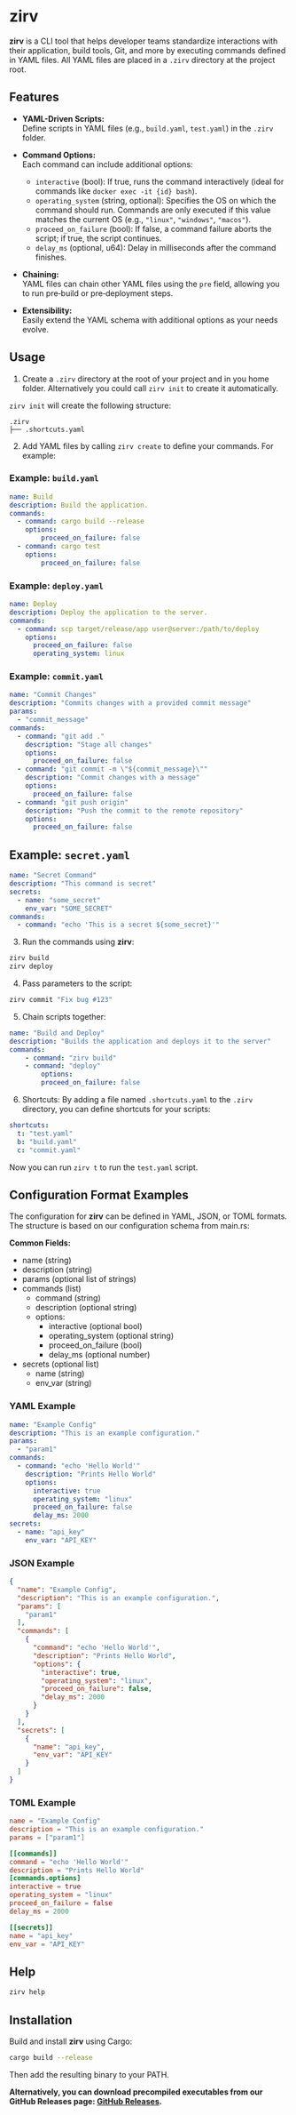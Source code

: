 # zirv

**zirv** is a CLI tool that helps developer teams standardize interactions with their application,
build tools, Git, and more by executing commands defined in YAML files. All YAML files are placed in a 
`.zirv` directory at the project root.

## Features

- **YAML-Driven Scripts:**  
  Define scripts in YAML files (e.g., `build.yaml`, `test.yaml`) in the `.zirv` folder.
  
- **Command Options:**  
  Each command can include additional options:
  - `interactive` (bool): If true, runs the command interactively (ideal for commands like `docker exec -it {id} bash`).
  - `operating_system` (string, optional): Specifies the OS on which the command should run. Commands are only executed if this value matches the current OS (e.g., `"linux"`, `"windows"`, `"macos"`).
  - `proceed_on_failure` (bool): If false, a command failure aborts the script; if true, the script continues.
  - `delay_ms` (optional, u64): Delay in milliseconds after the command finishes.
  
- **Chaining:**  
  YAML files can chain other YAML files using the `pre` field, allowing you to run pre‑build or pre‑deployment steps.

- **Extensibility:**  
  Easily extend the YAML schema with additional options as your needs evolve.

## Usage

1. Create a `.zirv` directory at the root of your project and in you home folder. Alternatively you could call `zirv init` to create it automatically.

`zirv init` will create the following structure:

```
.zirv
├── .shortcuts.yaml
```

2. Add YAML files by calling `zirv create` to define your commands. For example:

### Example: `build.yaml`

```yaml
name: Build
description: Build the application.
commands:
  - command: cargo build --release
    options:
        proceed_on_failure: false
  - command: cargo test
    options:
        proceed_on_failure: false
```

### Example: `deploy.yaml`

```yaml
name: Deploy
description: Deploy the application to the server.
commands:
  - command: scp target/release/app user@server:/path/to/deploy
    options:
      proceed_on_failure: false
      operating_system: linux
```

### Example: `commit.yaml`

```yaml
name: "Commit Changes"
description: "Commits changes with a provided commit message"
params:
  - "commit_message"
commands:
  - command: "git add ."
    description: "Stage all changes"
    options:
      proceed_on_failure: false
  - command: "git commit -m \"${commit_message}\""
    description: "Commit changes with a message"
    options:
      proceed_on_failure: false
  - command: "git push origin"
    description: "Push the commit to the remote repository"
    options:
      proceed_on_failure: false
```

## Example: `secret.yaml`

```yaml
name: "Secret Command"
description: "This command is secret"
secrets:
  - name: "some_secret"
    env_var: "SOME_SECRET"
commands:
  - command: "echo 'This is a secret ${some_secret}'"
```

3. Run the commands using **zirv**:

```bash
zirv build
zirv deploy
```

4. Pass parameters to the script:

```bash
zirv commit "Fix bug #123"
```

5. Chain scripts together:

```yaml
name: "Build and Deploy"
description: "Builds the application and deploys it to the server"
commands:
    - command: "zirv build"
    - command: "deploy"
        options:
        proceed_on_failure: false
```

6. Shortcuts:
By adding a file named `.shortcuts.yaml` to the `.zirv` directory, you can define shortcuts for your scripts:

```yaml
shortcuts:
  t: "test.yaml"
  b: "build.yaml"
  c: "commit.yaml"
```

Now you can run `zirv t` to run the `test.yaml` script.

## Configuration Format Examples

The configuration for **zirv** can be defined in YAML, JSON, or TOML formats. The structure is based on our configuration schema from main.rs:

**Common Fields:**
- name (string)
- description (string)
- params (optional list of strings)
- commands (list)
  - command (string)
  - description (optional string)
  - options:
    - interactive (optional bool)
    - operating_system (optional string)
    - proceed_on_failure (bool)
    - delay_ms (optional number)
- secrets (optional list)
  - name (string)
  - env_var (string)

### YAML Example
```yaml
name: "Example Config"
description: "This is an example configuration."
params:
  - "param1"
commands:
  - command: "echo 'Hello World'"
    description: "Prints Hello World"
    options:
      interactive: true
      operating_system: "linux"
      proceed_on_failure: false
      delay_ms: 2000
secrets:
  - name: "api_key"
    env_var: "API_KEY"
```

### JSON Example
```json
{
  "name": "Example Config",
  "description": "This is an example configuration.",
  "params": [
    "param1"
  ],
  "commands": [
    {
      "command": "echo 'Hello World'",
      "description": "Prints Hello World",
      "options": {
        "interactive": true,
        "operating_system": "linux",
        "proceed_on_failure": false,
        "delay_ms": 2000
      }
    }
  ],
  "secrets": [
    {
      "name": "api_key",
      "env_var": "API_KEY"
    }
  ]
}
```

### TOML Example
```toml
name = "Example Config"
description = "This is an example configuration."
params = ["param1"]

[[commands]]
command = "echo 'Hello World'"
description = "Prints Hello World"
[commands.options]
interactive = true
operating_system = "linux"
proceed_on_failure = false
delay_ms = 2000

[[secrets]]
name = "api_key"
env_var = "API_KEY"
```

## Help

```bash
zirv help
```

## Installation

Build and install **zirv** using Cargo:

```bash
cargo build --release
```

Then add the resulting binary to your PATH.

**Alternatively, you can download precompiled executables from our GitHub Releases page: [GitHub Releases](https://github.com/Glubiz/zirv-dynamic-cli/releases).**